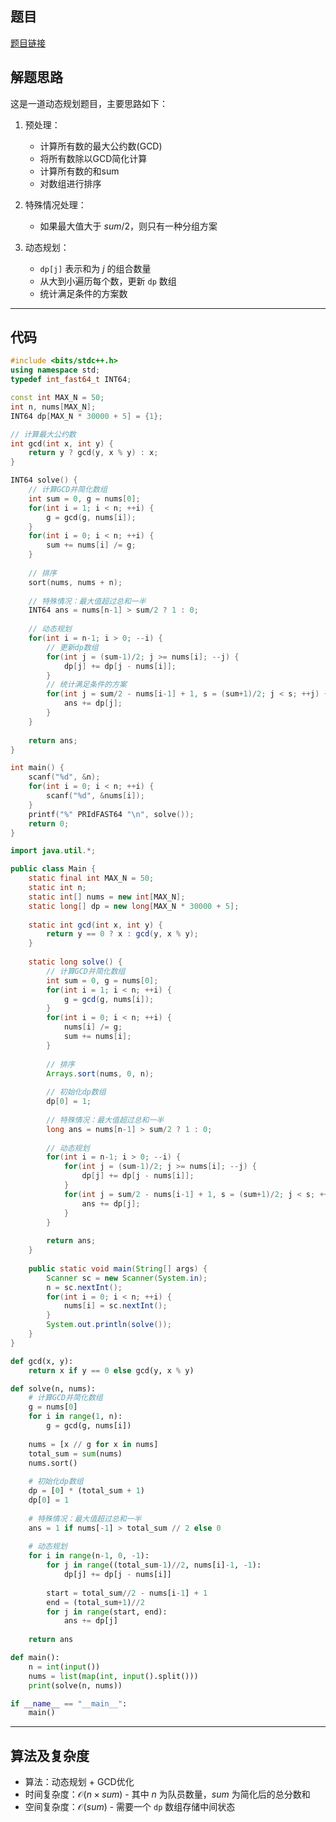 ## 题目
[题目链接](https://www.nowcoder.com/practice/100cf29316344bfe95daaf25afbee5ee?tpId=182&tqId=353484&sourceUrl=/exam/oj&channenl=wgithub&fromPut=wgithub)

## 解题思路

这是一道动态规划题目，主要思路如下：

1. 预处理：
   - 计算所有数的最大公约数(GCD)
   - 将所有数除以GCD简化计算
   - 计算所有数的和sum
   - 对数组进行排序

2. 特殊情况处理：
   - 如果最大值大于 $sum/2$，则只有一种分组方案

3. 动态规划：
   - `dp[j]` 表示和为 $j$ 的组合数量
   - 从大到小遍历每个数，更新 `dp` 数组
   - 统计满足条件的方案数

---

## 代码

```cpp []
#include <bits/stdc++.h>
using namespace std;
typedef int_fast64_t INT64;

const int MAX_N = 50;
int n, nums[MAX_N];
INT64 dp[MAX_N * 30000 + 5] = {1};

// 计算最大公约数
int gcd(int x, int y) {
    return y ? gcd(y, x % y) : x;
}

INT64 solve() {
    // 计算GCD并简化数组
    int sum = 0, g = nums[0];
    for(int i = 1; i < n; ++i) {
        g = gcd(g, nums[i]);
    }
    for(int i = 0; i < n; ++i) {
        sum += nums[i] /= g;
    }
    
    // 排序
    sort(nums, nums + n);
    
    // 特殊情况：最大值超过总和一半
    INT64 ans = nums[n-1] > sum/2 ? 1 : 0;
    
    // 动态规划
    for(int i = n-1; i > 0; --i) {
        // 更新dp数组
        for(int j = (sum-1)/2; j >= nums[i]; --j) {
            dp[j] += dp[j - nums[i]];
        }
        // 统计满足条件的方案
        for(int j = sum/2 - nums[i-1] + 1, s = (sum+1)/2; j < s; ++j) {
            ans += dp[j];
        }
    }
    
    return ans;
}

int main() {
    scanf("%d", &n);
    for(int i = 0; i < n; ++i) {
        scanf("%d", &nums[i]);
    }
    printf("%" PRIdFAST64 "\n", solve());
    return 0;
}
```

```java []
import java.util.*;

public class Main {
    static final int MAX_N = 50;
    static int n;
    static int[] nums = new int[MAX_N];
    static long[] dp = new long[MAX_N * 30000 + 5];
    
    static int gcd(int x, int y) {
        return y == 0 ? x : gcd(y, x % y);
    }
    
    static long solve() {
        // 计算GCD并简化数组
        int sum = 0, g = nums[0];
        for(int i = 1; i < n; ++i) {
            g = gcd(g, nums[i]);
        }
        for(int i = 0; i < n; ++i) {
            nums[i] /= g;
            sum += nums[i];
        }
        
        // 排序
        Arrays.sort(nums, 0, n);
        
        // 初始化dp数组
        dp[0] = 1;
        
        // 特殊情况：最大值超过总和一半
        long ans = nums[n-1] > sum/2 ? 1 : 0;
        
        // 动态规划
        for(int i = n-1; i > 0; --i) {
            for(int j = (sum-1)/2; j >= nums[i]; --j) {
                dp[j] += dp[j - nums[i]];
            }
            for(int j = sum/2 - nums[i-1] + 1, s = (sum+1)/2; j < s; ++j) {
                ans += dp[j];
            }
        }
        
        return ans;
    }
    
    public static void main(String[] args) {
        Scanner sc = new Scanner(System.in);
        n = sc.nextInt();
        for(int i = 0; i < n; ++i) {
            nums[i] = sc.nextInt();
        }
        System.out.println(solve());
    }
}
```

```python []
def gcd(x, y):
    return x if y == 0 else gcd(y, x % y)

def solve(n, nums):
    # 计算GCD并简化数组
    g = nums[0]
    for i in range(1, n):
        g = gcd(g, nums[i])
    
    nums = [x // g for x in nums]
    total_sum = sum(nums)
    nums.sort()
    
    # 初始化dp数组
    dp = [0] * (total_sum + 1)
    dp[0] = 1
    
    # 特殊情况：最大值超过总和一半
    ans = 1 if nums[-1] > total_sum // 2 else 0
    
    # 动态规划
    for i in range(n-1, 0, -1):
        for j in range((total_sum-1)//2, nums[i]-1, -1):
            dp[j] += dp[j - nums[i]]
        
        start = total_sum//2 - nums[i-1] + 1
        end = (total_sum+1)//2
        for j in range(start, end):
            ans += dp[j]
    
    return ans

def main():
    n = int(input())
    nums = list(map(int, input().split()))
    print(solve(n, nums))

if __name__ == "__main__":
    main()
```

---

## 算法及复杂度
- 算法：动态规划 + GCD优化
- 时间复杂度：$\mathcal{O}(n \times sum)$ - 其中 $n$ 为队员数量，$sum$ 为简化后的总分数和
- 空间复杂度：$\mathcal{O}(sum)$ - 需要一个 `dp` 数组存储中间状态
